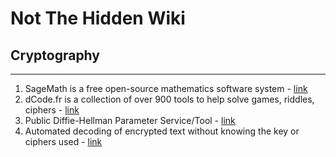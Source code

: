 # Not The Hidden Wiki

## Cryptography
-----

1. SageMath is a free open-source mathematics software system - [link](https://www.sagemath.org/)
2. dCode.fr is a collection of over 900 tools to help solve games, riddles, ciphers - [link](https://www.dcode.fr/en)
3. Public Diffie-Hellman Parameter Service/Tool - [link](https://2ton.com.au/dhtool/)
4. Automated decoding of encrypted text without knowing the key or ciphers used - [link](https://github.com/bee-san/Ares)
